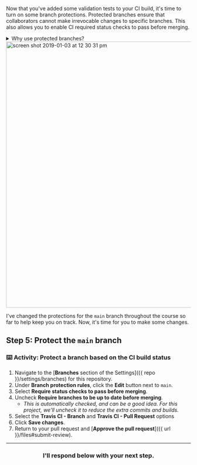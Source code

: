 Now that you've added some validation tests to your CI build, it's time to turn on some branch protections. Protected branches ensure that collaborators cannot make irrevocable changes to specific branches. This also allows you to enable CI required status checks to pass before merging.

<details>
    <summary>Why use protected branches?</summary>
    Protected branches allow contributors to create branches and pull requests in your repository, while making sure those changes are throughly vetted before merging. When a repository employs a continuous integration service like Travis CI, branches can be protected based on their build statuses so the review process can be largely <i>automated</i>, giving contributors self-efficacy. Project maintainers also benefit by focusing their attention on gray areas and processes that can't be easily automated.  
</details>

<img width="727" alt="screen shot 2019-01-03 at 12 30 31 pm" src="https://user-images.githubusercontent.com/6351798/50661830-9ce4de80-0f61-11e9-9ab2-5efa5f5ebec6.png">

I've changed the protections for the `main` branch throughout the course so far to help keep you on track. Now, it's time for you to make some changes.

## Step 5: Protect the `main` branch

### :keyboard: Activity: Protect a branch based on the CI build status

1. Navigate to the [**Branches** section of the Settings]({{ repo }}/settings/branches) for this repository.
1. Under **Branch protection rules**, click the **Edit** button next to `main`.
1. Select **Require status checks to pass before merging**.
1. Uncheck **Require branches to be up to date before merging**.
    - _This is automatically checked, and can be a good idea. For this project, we'll uncheck it to reduce the extra commits and builds._
1. Select the **Travis CI - Branch** and **Travis CI - Pull Request** options
1. Click **Save changes**.
1. Return to your pull request and [**Approve the pull request**]({{ url }}/files#submit-review).

<hr>
<h3 align="center">I'll respond below with your next step.</h3>
